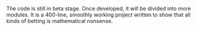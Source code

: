The code is still in beta stage. Once developed, it will be divided into more modules. It is a 400-line, smoothly working project written to show that all kinds of betting is mathematical nonsense.
